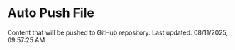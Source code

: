 # Auto Push File

Content that will be pushed to GitHub repository.
Last updated: 08/11/2025, 09:57:25 AM